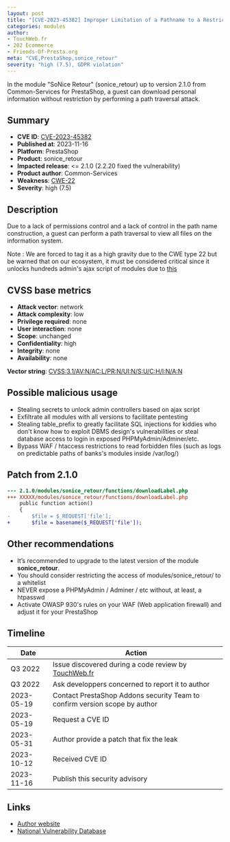 ```yaml
---
layout: post
title: "[CVE-2023-45382] Improper Limitation of a Pathname to a Restricted Directory in Common-Services - SoNice Retour module for PrestaShop"
categories: modules
author:
- TouchWeb.fr
- 202 Ecommerce
- Friends-Of-Presta.org
meta: "CVE,PrestaShop,sonice_retour"
severity: "high (7.5), GDPR violation"
---
```


In the module "SoNice Retour" (sonice_retour) up to version 2.1.0 from Common-Services for PrestaShop, a guest can download personal information without restriction by performing a path traversal attack.

## Summary

* **CVE ID**: [CVE-2023-45382](https://cve.mitre.org/cgi-bin/cvename.cgi?name=CVE-2023-45382)
* **Published at**: 2023-11-16
* **Platform**: PrestaShop
* **Product**: sonice_retour
* **Impacted release**: <= 2.1.0 (2.2.20 fixed the vulnerability)
* **Product author**: Common-Services
* **Weakness**: [CWE-22](https://cwe.mitre.org/data/definitions/22.html)
* **Severity**: high (7.5)

## Description

Due to a lack of permissions control and a lack of control in the path name construction, a guest can perform a path traversal to view all files on the information system.

Note : We are forced to tag it as a high gravity due to the CWE type 22 but be warned that on our ecosystem, it must be considered critical since it unlocks hundreds admin's ajax script of modules due to [this](https://github.com/PrestaShop/PrestaShop/blob/6c05518b807d014ee8edb811041e3de232520c28/classes/Tools.php#L1247)

## CVSS base metrics

* **Attack vector**: network
* **Attack complexity**: low
* **Privilege required**: none
* **User interaction**: none
* **Scope**: unchanged
* **Confidentiality**: high
* **Integrity**: none
* **Availability**: none

**Vector string**: [CVSS:3.1/AV:N/AC:L/PR:N/UI:N/S:U/C:H/I:N/A:N](https://nvd.nist.gov/vuln-metrics/cvss/v3-calculator?vector=AV:N/AC:L/PR:N/UI:N/S:U/C:H/I:N/A:N)

## Possible malicious usage

* Stealing secrets to unlock admin controllers based on ajax script
* Exfiltrate all modules with all versions to facilitate pentesting
* Stealing table_prefix to greatly facilitate SQL injections for kiddies who don't know how to exploit DBMS design's vulnerabilities or steal database access to login in exposed PHPMyAdmin/Adminer/etc.
* Bypass WAF / htaccess restrictions to read forbidden files (such as logs on predictable paths of banks's modules inside /var/log/)

## Patch from 2.1.0

```diff
--- 2.1.0/modules/sonice_retour/functions/downloadLabel.php
+++ XXXXX/modules/sonice_retour/functions/downloadLabel.php
    public function action()
    {
-       $file = $_REQUEST['file'];
+       $file = basename($_REQUEST['file']);
```

## Other recommendations

* It’s recommended to upgrade to the latest version of the module **sonice_retour**.
* You should consider restricting the access of modules/sonice_retour/ to a whitelist
* NEVER expose a PHPMyAdmin / Adminer / etc without, at least, a htpasswd
* Activate OWASP 930's rules on your WAF (Web application firewall) and adjust it for your PrestaShop

## Timeline

| Date | Action |
|--|--|
| Q3 2022 | Issue discovered during a code review by [TouchWeb.fr](https://www.touchweb.fr) |
| Q3 2022 | Ask developpers concerned to report it to author |
| 2023-05-19 | Contact PrestaShop Addons security Team to confirm version scope by author |
| 2023-05-19 | Request a CVE ID |
| 2023-05-31 | Author provide a patch that fix the leak |
| 2023-10-12 | Received CVE ID |
| 2023-11-16 | Publish this security advisory |

## Links

* [Author website](https://common-services.com/fr/home-fr/)
* [National Vulnerability Database](https://nvd.nist.gov/vuln/detail/CVE-2023-45382)
